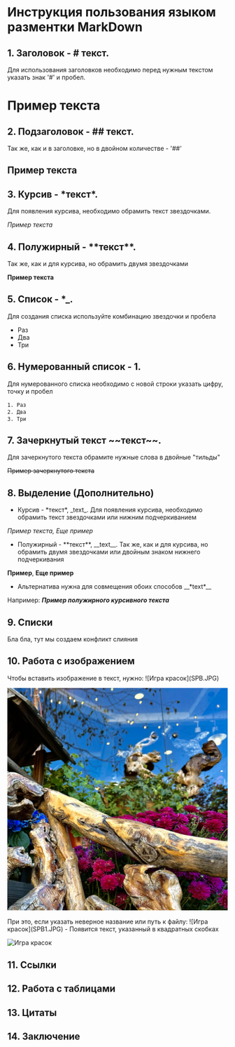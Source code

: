 # Инструкция пользования языком разментки MarkDown

## 1. Заголовок - # текст. 
Для использования заголовков необходимо перед нужным текстом указать знак '#' и пробел. 
# Пример текста

## 2. Подзаголовок - ## текст. 
Так же, как и в заголовке, но в двойном количестве - '##'
## Пример текста

## 3. Курсив - \*текст*. 
Для появления курсива, необходимо обрамить текст звездочками.

*Пример текста*

## 4. Полужирный - \*\*текст**. 
Так же, как и для курсива, но обрамить двумя звездочками

**Пример текста**

## 5. Список - *_. 
Для создания списка используйте комбинацию звездочки и пробела

* Раз
* Два 
* Три

## 6. Нумерованный список - 1. 
 Для нумерованного списка необходимо с новой строки указать цифру, точку и пробел

    1. Раз
    2. Два
    3. Три

## 7. Зачеркнутый текст \~~текст~~. 
Для зачеркнутого текста обрамите нужные слова в двойные "тильды"

~~Пример зачеркнутого текста~~


## 8. Выделение (Дополнительно)
* Курсив - \*текст*, \_text_. Для появления курсива, необходимо обрамить текст звездочками или нижним подчеркиванием

*Пример текста,* _Еще пример_

* Полужирный - \*\*текст**, \_\_text__. Так же, как и для курсива, но обрамить двумя звездочками или двойным знаком нижнего подчеркивания

**Пример**, __Еще пример__

* Альтернатива нужна для совмещения обоих способов
\__\*text*__

Например: __*Пример полужирного курсивного текста*__


## 9. Списки
Бла бла, тут мы создаем конфликт слияния
## 10. Работа с изображением
Чтобы вставить изображение в текст, нужно:
\!\[Игра красок]\(SPB.JPG)

![Игра красок](SPB.JPG)

При это, если указать неверное название или путь к файлу:
\!\[Игра красок]\(SPB1.JPG) - Появится текст, указанный в квадратных скобках

![Игра красок](SPB1.JPG)

## 11. Ссылки

## 12. Работа с таблицами

## 13. Цитаты

## 14. Заключение
